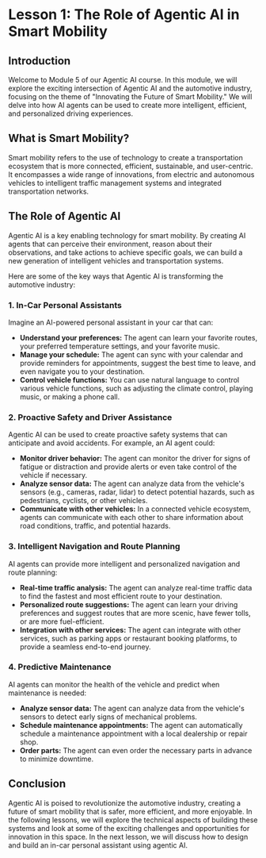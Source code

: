 # Lesson 1: The Role of Agentic AI in Smart Mobility

## Introduction

Welcome to Module 5 of our Agentic AI course. In this module, we will explore the exciting intersection of Agentic AI and the automotive industry, focusing on the theme of "Innovating the Future of Smart Mobility." We will delve into how AI agents can be used to create more intelligent, efficient, and personalized driving experiences.

## What is Smart Mobility?

Smart mobility refers to the use of technology to create a transportation ecosystem that is more connected, efficient, sustainable, and user-centric. It encompasses a wide range of innovations, from electric and autonomous vehicles to intelligent traffic management systems and integrated transportation networks.

## The Role of Agentic AI

Agentic AI is a key enabling technology for smart mobility. By creating AI agents that can perceive their environment, reason about their observations, and take actions to achieve specific goals, we can build a new generation of intelligent vehicles and transportation systems.

Here are some of the key ways that Agentic AI is transforming the automotive industry:

### 1. In-Car Personal Assistants

Imagine an AI-powered personal assistant in your car that can:

*   **Understand your preferences:** The agent can learn your favorite routes, your preferred temperature settings, and your favorite music.
*   **Manage your schedule:** The agent can sync with your calendar and provide reminders for appointments, suggest the best time to leave, and even navigate you to your destination.
*   **Control vehicle functions:** You can use natural language to control various vehicle functions, such as adjusting the climate control, playing music, or making a phone call.

### 2. Proactive Safety and Driver Assistance

Agentic AI can be used to create proactive safety systems that can anticipate and avoid accidents. For example, an AI agent could:

*   **Monitor driver behavior:** The agent can monitor the driver for signs of fatigue or distraction and provide alerts or even take control of the vehicle if necessary.
*   **Analyze sensor data:** The agent can analyze data from the vehicle's sensors (e.g., cameras, radar, lidar) to detect potential hazards, such as pedestrians, cyclists, or other vehicles.
*   **Communicate with other vehicles:** In a connected vehicle ecosystem, agents can communicate with each other to share information about road conditions, traffic, and potential hazards.

### 3. Intelligent Navigation and Route Planning

AI agents can provide more intelligent and personalized navigation and route planning:

*   **Real-time traffic analysis:** The agent can analyze real-time traffic data to find the fastest and most efficient route to your destination.
*   **Personalized route suggestions:** The agent can learn your driving preferences and suggest routes that are more scenic, have fewer tolls, or are more fuel-efficient.
*   **Integration with other services:** The agent can integrate with other services, such as parking apps or restaurant booking platforms, to provide a seamless end-to-end journey.

### 4. Predictive Maintenance

AI agents can monitor the health of the vehicle and predict when maintenance is needed:

*   **Analyze sensor data:** The agent can analyze data from the vehicle's sensors to detect early signs of mechanical problems.
*   **Schedule maintenance appointments:** The agent can automatically schedule a maintenance appointment with a local dealership or repair shop.
*   **Order parts:** The agent can even order the necessary parts in advance to minimize downtime.

## Conclusion

Agentic AI is poised to revolutionize the automotive industry, creating a future of smart mobility that is safer, more efficient, and more enjoyable. In the following lessons, we will explore the technical aspects of building these systems and look at some of the exciting challenges and opportunities for innovation in this space. In the next lesson, we will discuss how to design and build an in-car personal assistant using agentic AI.
